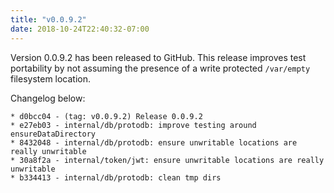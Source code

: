 ```yaml
---
title: "v0.0.9.2"
date: 2018-10-24T22:40:32-07:00
---
```


Version 0.0.9.2 has been released to GitHub.  This release improves
test portability by not assuming the presence of a write protected
`/var/empty` filesystem location.

Changelog below:

```
* d0bcc04 - (tag: v0.0.9.2) Release 0.0.9.2
* e27eb03 - internal/db/protodb: improve testing around ensureDataDirectory
* 8432048 - internal/db/protodb: ensure unwritable locations are really unwritable
* 30a8f2a - internal/token/jwt: ensure unwritable locations are really unwritable
* b334413 - internal/db/protodb: clean tmp dirs
```
